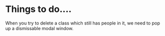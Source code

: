 # Things to do....

When you try to delete a class which still has people in it, we need to
pop up a dismissable modal window.
